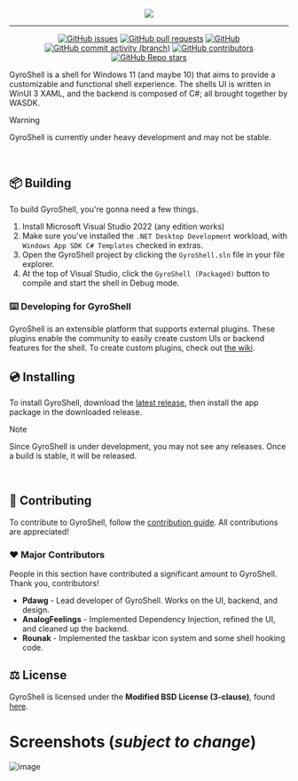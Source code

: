 <p align="center">
  <img src="https://raw.githubusercontent.com/Pdawg-bytes/GyroShell/main/GyroShell/Assets/Square150x150Logo.scale-200.png"></img>
</p>

---

<div align="center">

[![GitHub issues](https://img.shields.io/github/issues/pdawg-bytes/GyroShell?label=Issues&style=flat-square)](https://github.com/Pdawg-bytes/GyroShell/issues)
[![GitHub pull requests](https://img.shields.io/github/issues-pr/pdawg-bytes/GyroShell?label=Pull%20Requests&style=flat-square)](https://github.com/Pdawg-bytes/GyroShell/pulls)
[![GitHub](https://img.shields.io/github/license/pdawg-bytes/GyroShell?label=License&style=flat-square)](https://github.com/Pdawg-bytes/GyroShell/blob/master/LICENSE)
[![GitHub commit activity (branch)](https://img.shields.io/github/commit-activity/m/pdawg-bytes/GyroShell/main?label=Commit%20Activity&style=flat-square)](https://github.com/Pdawg-bytes/GyroShell/graphs/commit-activity)
[![GitHub contributors](https://img.shields.io/github/contributors/Pdawg-bytes/GyroShell?style=flat-square&label=Contributors)](https://github.com/Pdawg-bytes/GyroShell/graphs/contributors)
[![GitHub Repo stars](https://img.shields.io/github/stars/Pdawg-bytes/GyroShell?label=Stargazers&style=flat-square)](https://github.com/Pdawg-bytes/GyroShell/stargazers)

</div>

GyroShell is a shell for Windows 11 (and maybe 10) that aims to provide a customizable and functional shell experience. The shells UI is written in WinUI 3 XAML, and the backend is composed of C#; all brought together by WASDK. 

> [!WARNING]  
> GyroShell is currently under heavy development and may not be stable.

<br/>

## :package: Building
To build GyroShell, you're gonna need a few things.
1. Install Microsoft Visual Studio 2022 (any edition works)
2. Make sure you've installed the `.NET Desktop Development` workload, with `Windows App SDK C# Templates` checked in extras.
3. Open the GyroShell project by clicking the `GyroShell.sln` file in your file explorer.
4. At the top of Visual Studio, click the `GyroShell (Packaged)` button to compile and start the shell in Debug mode.

### ⌨️ Developing for GyroShell
GyroShell is an extensible platform that supports external plugins. These plugins enable the community to easily create custom UIs or backend features for the shell. To create custom plugins, check out [the wiki](https://github.com/Pdawg-bytes/GyroShell/wiki).

## 💿 Installing
To install GyroShell, download the [latest release](https://github.com/Pdawg-bytes/GyroShell/releases), then install the app package in the downloaded release.

> [!NOTE]  
> Since GyroShell is under development, you may not see any releases. Once a build is stable, it will be released.

<br/>

## 🤝 Contributing
To contribute to GyroShell, follow the [contribution guide](https://github.com/Pdawg-bytes/GyroShell/blob/main/CONTRIBUTING.md). All contributions are appreciated!

### ❤️ Major Contributors
People in this section have contributed a significant amount to GyroShell. Thank you, contributors!
- **Pdawg** - Lead developer of GyroShell. Works on the UI, backend, and design.
- **AnalogFeelings** - Implemented Dependency Injection, refined the UI, and cleaned up the backend.
- **Rounak** - Implemented the taskbar icon system and some shell hooking code.

## :balance_scale: License
GyroShell is licensed under the **Modified BSD License (3-clause)**, found [here](https://github.com/Pdawg-bytes/GyroShell/blob/main/LICENSE).

# Screenshots (***subject to change***)
![image](https://github.com/Pdawg-bytes/GyroShell/assets/83825746/2c440e92-4ea8-4717-a1de-ee1f8cd63def)

